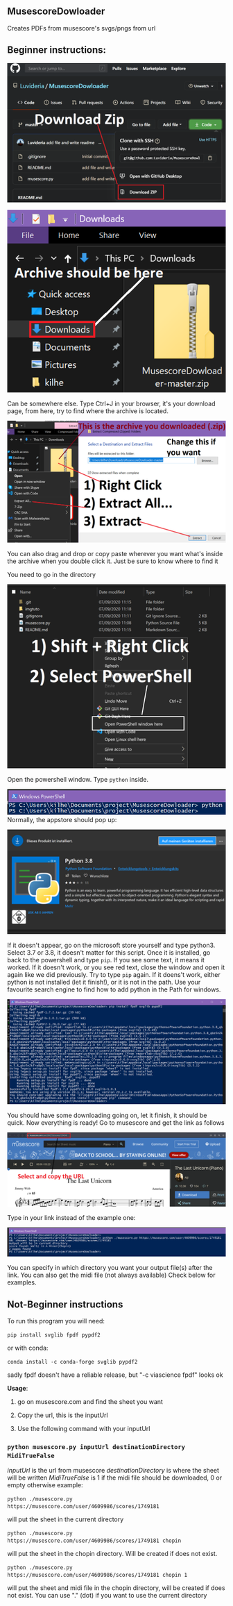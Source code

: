 ## MusescoreDowloader
Creates PDFs from musescore's svgs/pngs from url

## Beginner instructions:

![download_zip_git](imgtuto/downloadzip.PNG)

![downloads](imgtuto/downloads.PNG)

Can be somewhere else. Type Ctrl+J in your browser, it's your download page, from here, try to find where the archive is located.

![extract](imgtuto/extract.PNG)

You can also drag and drop or copy paste wherever you want what's inside the archive when you double click it. Just be sure to know where to find it

You need to go in the directory

![powershell](imgtuto/powershell.PNG)

Open the powershell window. Type `python` inside. 

![type_python](imgtuto/type_python.PNG)
Normally, the appstore should pop up:

![install_python](imgtuto/install_python.PNG)

If it doesn't appear, go on the microsoft store yourself and type python3. Select 3.7 or 3.8, it doesn't matter for this script.
Once it is installed, go back to the powershell and type `pip`.
If you see some text, it means it worked. If it doesn't work, or you see red text, close the window and open it again like we did previously. Try to type `pip` again. If it doens't work, either python is not installed (let it finish!), or it is not in the path.
Use your favourite search engine to find how to add python in the Path for windows.

![pip_install](imgtuto/pip_install.PNG)

You should have some downloading going on, let it finish, it should be quick.
Now everything is ready!
Go to musescore and get the link as follows

![musescore_link](imgtuto/tuto.PNG)

Type in your link instead of the example one:

![execute_script](imgtuto/execute_script.PNG)

You can specify in which directory you want your output file(s) after the link.
You can also get the midi file (not always available)
Check below for examples.

## Not-Beginner instructions

To run this program you will need:

`pip install svglib fpdf pypdf2`

or with conda:

`conda install -c conda-forge svglib pypdf2`

sadly fpdf doesn't have a reliable release, but "-c viascience fpdf" looks ok

**Usage**: 
1) go on musescore.com and find the sheet you want

2) Copy the url, this is the inputUrl

3) Use the following command with your inputUrl
### `python musescore.py inputUrl destinationDirectory MidiTrueFalse`

*inputUrl* is the url from musescore
*destinationDirectory* is where the sheet will be written
*MidiTrueFalse* is 1 if the midi file should be downloaded, 0 or empty otherwise
example:

`python ./musescore.py https://musescore.com/user/4609986/scores/1749181`

will put the sheet in the current directory

`python ./musescore.py https://musescore.com/user/4609986/scores/1749181 chopin`

will put the sheet in the chopin directory. Will be created if does not exist.

`python ./musescore.py https://musescore.com/user/4609986/scores/1749181 chopin 1`

will put the sheet and midi file in the chopin directory, will be created if does not exist. You can use "." (dot) if you want to use the current directory